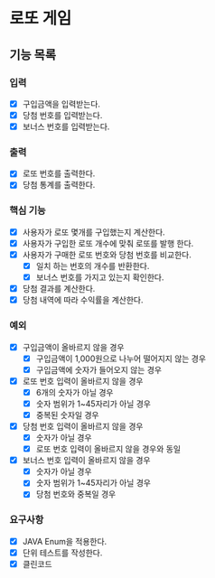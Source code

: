 # 로또 게임

## 기능 목록

### 입력
- [x] 구입금액을 입력받는다.
- [x] 당첨 번호를 입력받는다.
- [x] 보너스 번호를 입력받는다.

### 출력
- [x] 로또 번호를 출력한다.
- [x] 당첨 통계를 출력한다.

### 핵심 기능
- [x] 사용자가 로또 몇개를 구입했는지 계산한다.
- [x] 사용자가 구입한 로또 개수에 맞춰 로또를 발행 한다.
- [x] 사용자가 구매한 로또 번호와 당첨 번호를 비교한다.
    - [x] 일치 하는 번호의 개수를 반환한다.
    - [x] 보너스 번호를 가지고 있는지 확인한다.
- [x] 당첨 결과를 계산한다.
- [x] 당첨 내역에 따라 수익률을 계산한다.

### 예외
- [x] 구입금액이 올바르지 않을 경우
  - [x] 구입금액이 1,000원으로 나누어 떨어지지 않는 경우
  - [x] 구입금액에 숫자가 들어오지 않는 경우
- [x] 로또 번호 입력이 올바르지 않을 경우
  - [x] 6개의 숫자가 아닐 경우
  - [x] 숫자 범위가 1~45자리가 아닐 경우
  - [x] 중복된 숫자일 경우
- [x] 당첨 번호 입력이 올바르지 않을 경우
  - [x] 숫자가 아닐 경우
  - [x] 로또 번호 입력이 올바르지 않을 경우와 동일
- [x] 보너스 번호 입력이 올바르지 않을 경우
    - [x] 숫자가 아닐 경우
    - [x] 숫자 범위가 1~45자리가 아닐 경우
    - [x] 당첨 번호와 중복일 경우

### 요구사항
- [x] JAVA Enum을 적용한다.
- [x] 단위 테스트를 작성한다.
- [x] 클린코드